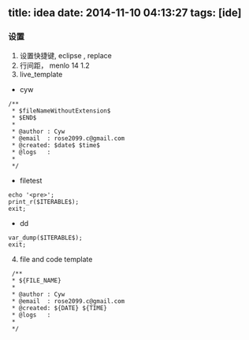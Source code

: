 title: idea
date: 2014-11-10 04:13:27
tags: [ide]
---

### 设置

1. 设置快捷键, eclipse , replace 
2. 行间距， menlo 14 1.2
3. live_template

* cyw

````
/**
 * $fileNameWithoutExtension$
 * $END$
 *
 * @author : Cyw
 * @email  : rose2099.c@gmail.com
 * @created: $date$ $time$
 * @logs   :
 *
 */
````

* filetest

````
echo '<pre>';
print_r($ITERABLE$);
exit;
````

* dd

````
var_dump($ITERABLE$);
exit;
````

4. file and code template

````
 /**
 * ${FILE_NAME}
 *
 * @author : Cyw
 * @email  : rose2099.c@gmail.com
 * @created: ${DATE} ${TIME}
 * @logs   :
 *
 */
````